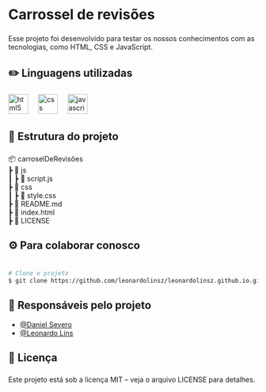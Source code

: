<h1 align="left">Carrossel de revisões</h1>

###

<p align="left">Esse projeto foi desenvolvido para testar os nossos conhecimentos com as tecnologias, como HTML, CSS e JavaScript.</p>

###

<h2 align="left">✏️ Linguagens utilizadas</h2>

###

<div align="left">
  <img src="https://cdn.jsdelivr.net/gh/devicons/devicon/icons/html5/html5-original.svg" height="40" alt="html5 logo"  />
  <img width="12" />
  <img src="https://cdn.jsdelivr.net/gh/devicons/devicon/icons/css3/css3-original.svg" height="40" alt="css logo"  />
  <img width="12" />
  <img src="https://cdn.jsdelivr.net/gh/devicons/devicon/icons/javascript/javascript-original.svg" height="40" alt="javascript logo"  />
</div>

###

<h2 align="left">📂 Estrutura do projeto</h2>

###

<p align="left">📦 carroselDeRevisões<br> ┣ 📂 js<br> ┃ ┣ 📄 script.js<br> ┣ 📂 css<br> ┃ ┣ 📄 style.css<br> ┣ 📄 README.md<br> ┣ 📄 index.html<br> ┣ 📄 LICENSE</p>

###

<h2 align="left">⚙️ Para colaborar conosco</h2>

###

```bash

# Clone o projeto
$ git clone https://github.com/leonardolinsz/leonardolinsz.github.io.git

```

###

<h2 align="left">👤 Responsáveis pelo projeto</h2>

- [@Daniel Severo](https://github.com/DanielTogSevero)
- [@Leonardo Lins](https://github.com/leonardolinsz)

###

<h2 align="left">📜 Licença</h2>

###

<p align="left">Este projeto está sob a licença MIT – veja o arquivo LICENSE para detalhes.</p>

###
